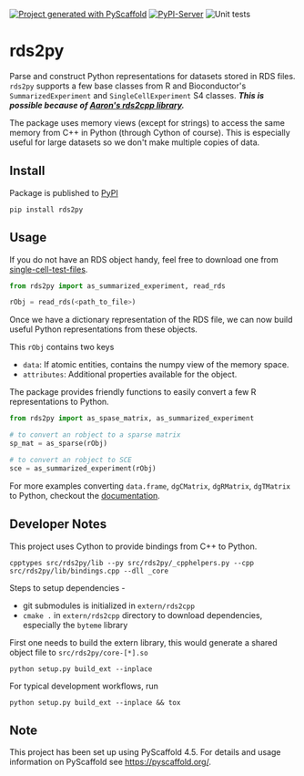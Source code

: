 [![Project generated with PyScaffold](https://img.shields.io/badge/-PyScaffold-005CA0?logo=pyscaffold)](https://pyscaffold.org/)
[![PyPI-Server](https://img.shields.io/pypi/v/rds2py.svg)](https://pypi.org/project/rds2py/)
![Unit tests](https://github.com/BiocPy/rds2py/actions/workflows/pypi-test.yml/badge.svg)

# rds2py

Parse and construct Python representations for datasets stored in RDS files. `rds2py` supports a few base classes from R and Bioconductor's `SummarizedExperiment` and `SingleCellExperiment` S4 classes. **_This is possible because of [Aaron's rds2cpp library](https://github.com/LTLA/rds2cpp)._**

The package uses memory views (except for strings) to access the same memory from C++ in Python (through Cython of course). This is especially useful for large datasets so we don't make multiple copies of data.

## Install

Package is published to [PyPI](https://pypi.org/project/rds2py/)

```shell
pip install rds2py
```

## Usage

If you do not have an RDS object handy, feel free to download one from [single-cell-test-files](https://github.com/jkanche/random-test-files/releases).

```python
from rds2py import as_summarized_experiment, read_rds

rObj = read_rds(<path_to_file>)
```

Once we have a dictionary representation of the RDS file, we can now build useful Python representations from these objects.

This `rObj` contains two keys

- `data`: If atomic entities, contains the numpy view of the memory space.
- `attributes`: Additional properties available for the object.

The package provides friendly functions to easily convert a few R representations to Python.

```python
from rds2py import as_spase_matrix, as_summarized_experiment

# to convert an robject to a sparse matrix
sp_mat = as_sparse(rObj)

# to convert an robject to SCE
sce = as_summarized_experiment(rObj)
```

For more examples converting `data.frame`, `dgCMatrix`, `dgRMatrix`, `dgTMatrix` to Python, checkout the [documentation](https://biocpy.github.io/rds2py/).

## Developer Notes

This project uses Cython to provide bindings from C++ to Python.

```shell
cpptypes src/rds2py/lib --py src/rds2py/_cpphelpers.py --cpp src/rds2py/lib/bindings.cpp --dll _core
```

Steps to setup dependencies -

- git submodules is initialized in `extern/rds2cpp`
- `cmake .` in `extern/rds2cpp` directory to download dependencies, especially the `byteme` library

First one needs to build the extern library, this would generate a shared object file to `src/rds2py/core-[*].so`

```shell
python setup.py build_ext --inplace
```

For typical development workflows, run

```shell
python setup.py build_ext --inplace && tox
```

<!-- pyscaffold-notes -->

## Note

This project has been set up using PyScaffold 4.5. For details and usage
information on PyScaffold see https://pyscaffold.org/.
